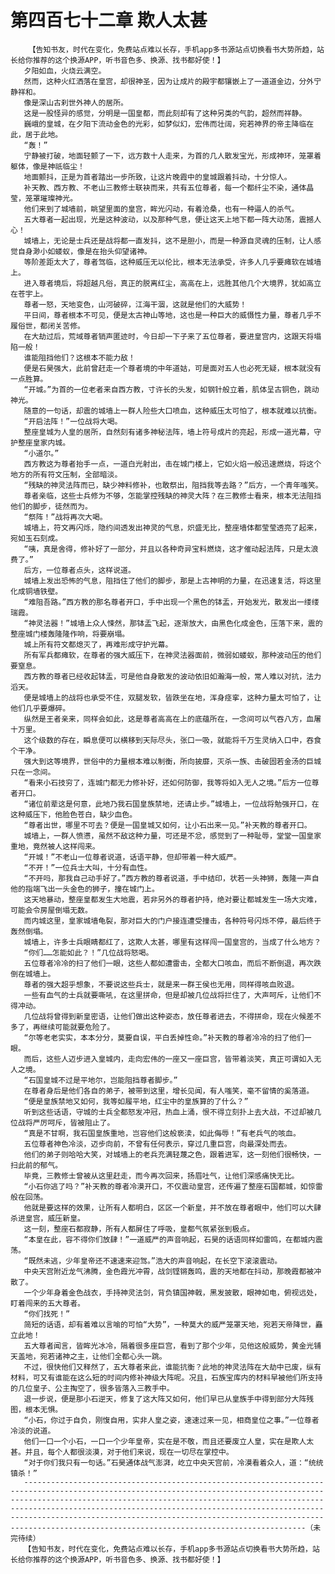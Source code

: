 # 第四百七十二章 欺人太甚
        【告知书友，时代在变化，免费站点难以长存，手机app多书源站点切换看书大势所趋，站长给你推荐的这个换源APP，听书音色多、换源、找书都好使！】
       夕阳如血，火烧云满空。
       然而，这种火红洒落在皇宫，却很神圣，因为让成片的殿宇都镶嵌上了一道道金边，分外宁静祥和。
       像是深山古刹世外神人的居所。
       这是一股怪异的感觉，分明是一国皇都，而此刻却有了这种另类的气韵，超然而祥静。
       巍峨的皇城，在夕阳下流动金色的光彩，如梦似幻，宏伟而壮阔，宛若神界的帝主降临在此，居于此地。
       “轰！”
       宁静被打破，地面轻颤了一下，远方数十人走来，为首的几人散发宝光，形成神环，笼罩着躯体，像是神祇临尘！
       地面颤抖，正是为首者踏出一步所致，让这片晚霞中的皇城跟着抖动，十分惊人。
       补天教、西方教、不老山三教修士联袂而来，共有五位尊者，每一个都纤尘不染，通体晶莹，笼罩璀璨神光。
       他们来到了城墙前，眺望里面的皇宫，眸光闪动，有着沧桑，也有一种逼人的杀气。
       五大尊者一起出现，光是这种波动，以及那种气息，便让这天上地下都一阵大动荡，震撼人心！
       城墙上，无论是士兵还是战将都一直发抖，这不是胆小，而是一种源自灵魂的压制，让人感觉自身渺小如蝼蚁，像是在抬头仰望诸神。
       等阶差距太大了，尊者驾临，这种威压无以伦比，根本无法承受，许多人几乎要瘫软在城墙上。
       进入尊者境后，将超越凡俗，真正的脱离红尘，高高在上，远胜其他几个大境界，犹如高立在苍宇上。
       尊者一怒，天地变色，山河破碎，江海干涸，这就是他们的大威势！
       平日间，尊者根本不可见，便是太古神山等地，这也是一种巨大的威慑性力量，尊者几乎不履俗世，都闭关苦修。
       在大劫过后，荒域尊者销声匿迹时，今日却一下子来了五位尊者，要进皇宫内，这跟天将塌陷一般！
       谁能阻挡他们？这根本不能力敌！
       便是石昊强大，此前曾赶走一个尊者境的中年道姑，可是面对五人也必死无疑，根本就没有一点胜算。
       “开城。”为首的一位老者来自西方教，寸许长的头发，如钢针般立着，肌体呈古铜色，跳动神光。
       随意的一句话，却震的城墙上一群人险些大口喷血，这种威压太可怕了，根本就难以抗衡。
       “开启法阵！”一位战将大喝。
       整座皇城为人皇的居所，自然刻有诸多神秘法阵，墙上符号成片的亮起，形成一道光幕，守护整座皇家内城。
       “小道尔。”
       西方教这为尊者抬手一点，一道白光射出，击在城门楼上，它如火焰一般迅速燃烧，将这个地方的所有符文压制，全部暗淡。
       “残缺的神灵法阵而已，缺少神料修补，也敢祭出，阻挡我等去路？”后方，一个青年嗤笑。
       尊者亲临，这些士兵修为不够，怎能掌控残缺的神灵大阵？在三教修士看来，根本无法阻挡他们的脚步，徒然而为。
       “祭阵！”战将再次大喝。
       城墙上，符文再闪烁，隐约间透发出神灵的气息，炽盛无比，整座墙体都莹莹透亮了起来，宛如玉石刻成。
       “咦，真是舍得，修补好了一部分，并且以各种奇异宝料燃烧，这才催动起法阵，只是太浪费了。”
       后方，一位尊者点头，这样说道。
       城墙上发出恐怖的气息，阻挡住了他们的脚步，那是上古神明的力量，在迅速复活，将这里化成铜墙铁壁。
       “难阻吾路。”西方教的那名尊者开口，手中出现一个黑色的钵盂，开始发光，散发出一缕缕瑞霞。
       “神灵法器！”城墙上众人悚然，那钵盂飞起，逐渐放大，由黑色化成金色，压落下来，震的整座城门楼轰隆隆作响，将要崩塌。
       城上所有符文都熄灭了，再难形成守护光幕。
       所有军兵都瘫软，在尊者的强大威压下，在神灵法器面前，微弱如蝼蚁，那种波动压的他们要窒息。
       西方教的尊者已经收起钵盂，可是他自身散发的波动依旧如瀚海一般，常人难以对抗，法力滔天。
       便是城墙上的战将也承受不住，双腿发软，皆跌坐在地，浑身痉挛，这种力量太可怕了，让他们几乎要爆碎。
       纵然是王者亲来，同样会如此，这是尊者高高在上的底蕴所在，一念间可以气吞八方，血屠十万里。
       这个级数的存在，瞬息便可以横移到天际尽头，张口一吸，就能将千万生灵纳入口中，吞食个干净。
       强大到这等境界，世俗中的力量根本难以制衡，所向披靡，灭杀一族、击破固若金汤的巨城只在一念间。
       “看来小石技穷了，连城门都无力修补好，还如何防御，我等将如入无人之境。”后方一位尊者开口。
       “诸位前辈这是何意，此地乃我石国皇族禁地，还请止步。”城墙上，一位战将勉强开口，在这种威压下，他脸色苍白，缺少血色。
       “尊者出世，哪里不可去？便是一国皇城又如何，让小石出来一见。”补天教的尊者开口。
       城墙上，一群人愤懑，虽然不敌这种力量，可还是不忿，感觉到了一种耻辱，堂堂一国皇家重地，竟然被人这样闯来。
       “开城！”不老山一位尊者说道，话语平静，但却带着一种大威严。
       “不开！”一位兵士大叫，十分有血性。
       “不开吗，那我自己动手好了。”西方教的尊者说道，手中结印，状若一头神狮，轰隆一声自他的指端飞出一头金色的狮子，撞在城门上。
       这天地暴动，整座皇都发生大地震，若非另外的尊者护持，绝对要让都城发生一场大灾难，可能会令房屋倒塌无数。
       而内城这里，皇家城墙龟裂，那对巨大的门户接连遭受撞击，各种符号闪烁不停，最后终于轰然倒塌。
       城墙上，许多士兵眼睛都红了，这欺人太甚，哪里有这样闯一国皇宫的，当成了什么地方？
       “你们……怎能如此？！”几位战将怒喝。
       五位尊者冷冷的扫了他们一眼，这些人都如遭雷击，全都大口咳血，而后不断倒退，再次跌倒在城墙上。
       尊者的强大超乎想象，不要说这些兵士，就是来一群王侯也无用，同样得咳血败退。
       一些有血气的士兵就要嘶吼，在这里拼命，但是却被几位战将拦住了，大声呵斥，让他们不得冲动。
       几位战将曾得到新皇密语，让他们做出这种姿态，放任尊者进去，不得拼命，现在火候差不多了，再继续可能就要危险了。
       “尔等老老实实，本本分分，莫要自误，平白丢掉性命。”补天教的尊者冷冷的扫了他们一眼。
       而后，这些人迈步进入皇城内，走向宏伟的一座又一座巨宫，皆带着淡笑，真正可谓如入无人之境。
       “石国皇城不过是平地尔，岂能阻挡尊者脚步。”
       在尊者身后是他们各自的弟子，被带到这里，增长见闻，有人嗤笑，毫不留情的奚落道。
       “便是皇族禁地又如何，我等如履平地，红尘中的皇族算的了什么？”
       听到这些话语，守城的士兵全都怒发冲冠，热血上涌，恨不得立刻扑上去大战，不过却被几位战将严厉呵斥，皆被阻止了。
       “真是不甘啊，我石国皇族重地，岂容他们这般亵渎，如此侮辱！”有老兵气的咳血。
       五位尊者神色冷淡，迈步向前，不曾有任何表示，穿过几重巨宫，向最深处而去。
       他们的弟子则哈哈大笑，对城墙上的老兵充满轻蔑之色，跟着进军，这一刻他们很畅快，一扫此前的郁气。
       毕竟，三教修士曾被从这里赶走，而今再次回来，扬眉吐气，让他们深感痛快无比。
       “小石你逃了吗？”补天教的尊者冷漠开口，不仅震动皇宫，还传遍了整座石国都城，如惊雷般在回荡。
       他就是要这样的效果，让所有人都明白，区区一个新皇，并不放在尊者眼中，他们可以大肆杀进皇宫，威压新皇。
       这一刻，整座石都寂静，所有人都屏住了呼吸，皇都气氛紧张到极点。
       “本皇在此，容不得你们放肆！”一道威严的声音响起，石昊的话语同样如雷鸣，在都城内震荡。
       “既然未逃，少年皇帝还不速速来迎驾。”浩大的声音响起，在长空下滚滚震动。
       中央天宫附近龙气沸腾，金色霞光冲霄，战剑铿锵轰鸣，震的天地都在抖动，那晚霞都被冲散了。
       一个少年身着金色战衣，手持神灵法剑，背负镇国神戟，黑发披散，眼神如电，俯视远处，盯着闯来的五大尊者。
       “你们找死！”
       简短的话语，却有着难以言喻的可怕“大势”，一种莫大的威严笼罩天地，宛若天帝降世，矗立此地！
       五大尊者闻言，皆眸光冰冷，隔着很多座巨宫，看到了那个少年，见他这般威势，黄金光铺天盖地，宛若诸神之主，让他们全都心头一跳。
       不过，很快他们又释然了，五大尊者来此，谁能抗衡？此地的神灵法阵在大劫中已废，纵有材料，可又有谁能在这么短的时间内修补神级大阵呢。况且，石族宝库内的材料早被他们所支持的几位皇子、公主掏空了，很多皆落入三教手中。
       退一步说，便是那小石逆天，修复了这大阵又如何，他们早已从皇族手中得到部分大阵残图，根本无惧。
       “小石，你过于自负，刚愎自用，实非人皇之姿，速速过来一见，相商皇位之事。”一位尊者冷淡的说道。
       他们一口一个小石，一口一个少年皇帝，实在是不敬，而且还要废立人皇，实在是欺人太甚。并且，每个人都很淡漠，对于他们来说，现在一切尽在掌控中。
       “对于你们我只有一句话。”石昊通体战气澎湃，屹立中央天宫前，冷漠看着众人，道：“统统镇杀！”
       -----------------------------------------------------------------------------------------------------------------------------------------------------------------------------------------------------------------------------------------------------------------------------------------------------------------------------------------------------------------------------------------------------------------------------（未完待续）
       【告知书友，时代在变化，免费站点难以长存，手机app多书源站点切换看书大势所趋，站长给你推荐的这个换源APP，听书音色多、换源、找书都好使！】